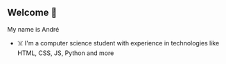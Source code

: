 ## Welcome 👋

My name is André

- ☠️ I'm a computer science student with experience in technologies like HTML, CSS, JS, Python and more
